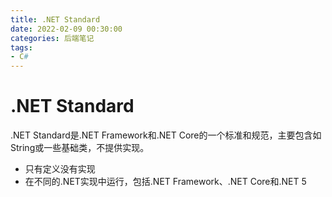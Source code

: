 ```yaml
---
title: .NET Standard
date: 2022-02-09 00:30:00
categories: 后端笔记
tags: 
- C#
---
```


# .NET Standard
.NET Standard是.NET Framework和.NET Core的一个标准和规范，主要包含如String或一些基础类，不提供实现。
- 只有定义没有实现
- 在不同的.NET实现中运行，包括.NET Framework、.NET Core和.NET 5





